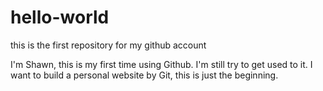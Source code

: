 # hello-world
this is the first repository for my github account

I'm Shawn, this is my first time using Github. I'm still try to get used to it.
I want to build a personal website by Git, this is just the beginning.
